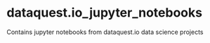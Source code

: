 # dataquest.io_jupyter_notebooks
Contains jupyter notebooks from dataquest.io data science projects
